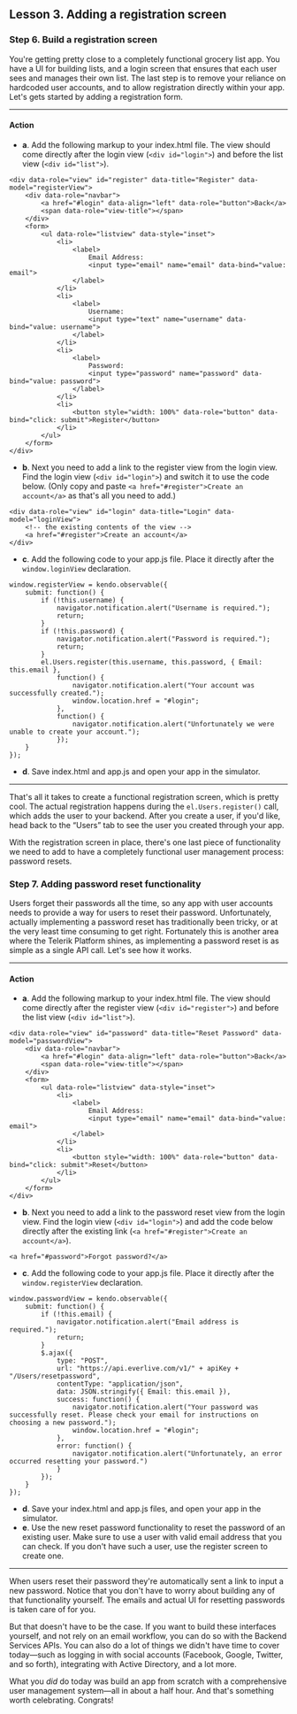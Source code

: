 ## Lesson 3. Adding a registration screen

### Step 6. Build a registration screen

You're getting pretty close to a completely functional grocery list app. You have a UI for building lists, and a login screen that ensures that each user sees and manages their own list. The last step is to remove your reliance on hardcoded user accounts, and to allow registration directly within your app. Let's gets started by adding a registration form.

<hr data-action="start" />

#### Action

* **a**. Add the following markup to your index.html file. The view should come directly after the login view (`<div id="login">`) and before the list view (`<div id="list">`).
```
<div data-role="view" id="register" data-title="Register" data-model="registerView">
    <div data-role="navbar">
        <a href="#login" data-align="left" data-role="button">Back</a>
        <span data-role="view-title"></span>
    </div>
    <form>
        <ul data-role="listview" data-style="inset">
            <li>
                <label>
                    Email Address:
                    <input type="email" name="email" data-bind="value: email">
                </label>
            </li>
            <li>
                <label>
                    Username:
                    <input type="text" name="username" data-bind="value: username">
                </label>
            </li>                
            <li>
                <label>
                    Password:
                    <input type="password" name="password" data-bind="value: password">
                </label>
            </li>
            <li>
                <button style="width: 100%" data-role="button" data-bind="click: submit">Register</button>
            </li>
        </ul>
    </form>
</div>
```
* **b**. Next you need to add a link to the register view from the login view. Find the login view (`<div id="login">`) and switch it to use the code below. (Only copy and paste `<a href="#register">Create an account</a>` as that's all you need to add.)
```
<div data-role="view" id="login" data-title="Login" data-model="loginView">
    <!-- the existing contents of the view -->
    <a href="#register">Create an account</a>
</div>
```
* **c**. Add the following code to your app.js file. Place it directly after the `window.loginView` declaration.
```
window.registerView = kendo.observable({
    submit: function() {
        if (!this.username) {
            navigator.notification.alert("Username is required.");
            return;
        }
        if (!this.password) {
            navigator.notification.alert("Password is required.");
            return;
        }
        el.Users.register(this.username, this.password, { Email: this.email },
            function() {
                navigator.notification.alert("Your account was successfully created.");
                window.location.href = "#login";
            },
            function() {
                navigator.notification.alert("Unfortunately we were unable to create your account.");
            });
    }
});
```
* **d**. Save index.html and app.js and open your app in the simulator.

<hr data-action="end" />

That's all it takes to create a functional registration screen, which is pretty cool. The actual registration happens during the `el.Users.register()` call, which adds the user to your backend. After you create a user, if you'd like, head back to the “Users” tab to see the user you created through your app.

With the registration screen in place, there's one last piece of functionality we need to add to have a completely functional user management process: password resets.

### Step 7. Adding password reset functionality

Users forget their passwords all the time, so any app with user accounts needs to provide a way for users to reset their password. Unfortunately, actually implementing a password reset has traditionally been tricky, or at the very least time consuming to get right. Fortunately this is another area where the Telerik Platform shines, as implementing a password reset is as simple as a single API call. Let's see how it works.

<hr data-action="start" />

#### Action

* **a**. Add the following markup to your index.html file. The view should come directly after the register view (`<div id="register">`) and before the list view (`<div id="list">`).
```
<div data-role="view" id="password" data-title="Reset Password" data-model="passwordView">
    <div data-role="navbar">
        <a href="#login" data-align="left" data-role="button">Back</a>
        <span data-role="view-title"></span>
    </div>
    <form>
        <ul data-role="listview" data-style="inset">
            <li>
                <label>
                    Email Address:
                    <input type="email" name="email" data-bind="value: email">
                </label>
            </li>
            <li>
                <button style="width: 100%" data-role="button" data-bind="click: submit">Reset</button>
            </li>
        </ul>
    </form>
</div>
```
* **b**. Next you need to add a link to the password reset view from the login view. Find the login view (`<div id="login">`) and add the code below directly after the existing link (`<a href="#register">Create an account</a>`).
```
<a href="#password">Forgot password?</a>
```
* **c**. Add the following code to your app.js file. Place it directly after the `window.registerView` declaration.
```
window.passwordView = kendo.observable({
    submit: function() {
        if (!this.email) {
            navigator.notification.alert("Email address is required.");
            return;
        }
        $.ajax({
            type: "POST",
            url: "https://api.everlive.com/v1/" + apiKey + "/Users/resetpassword",
            contentType: "application/json",
            data: JSON.stringify({ Email: this.email }),
            success: function() {
                navigator.notification.alert("Your password was successfully reset. Please check your email for instructions on choosing a new password.");
                window.location.href = "#login";
            },
            error: function() {
                navigator.notification.alert("Unfortunately, an error occurred resetting your password.")
            }
        });
    }
});
```
* **d**. Save your index.html and app.js files, and open your app in the simulator.
* **e**. Use the new reset password functionality to reset the password of an existing user. Make sure to use a user with valid email address that you can check. If you don't have such a user, use the register screen to create one.

<hr data-action="end" />

When users reset their password they're automatically sent a link to input a new password. Notice that you don't have to worry about building any of that functionality yourself. The emails and actual UI for resetting passwords is taken care of for you.

But that doesn't have to be the case. If you want to build these interfaces yourself, and not rely on an email workflow, you can do so with the Backend Services APIs. You can also do a lot of things we didn't have time to cover today—such as logging in with social accounts (Facebook, Google, Twitter, and so forth), integrating with Active Directory, and a lot more.

What you *did* do today was build an app from scratch with a comprehensive user management system—all in about a half hour. And that's something worth celebrating. Congrats!

